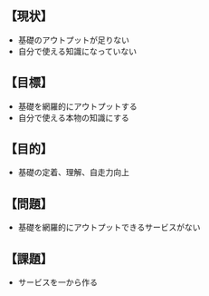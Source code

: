 ## 【現状】
* 基礎のアウトプットが足りない
* 自分で使える知識になっていない

## 【目標】
* 基礎を網羅的にアウトプットする
* 自分で使える本物の知識にする
## 【目的】
* 基礎の定着、理解、自走力向上
## 【問題】
* 基礎を網羅的にアウトプットできるサービスがない
## 【課題】
* サービスを一から作る
